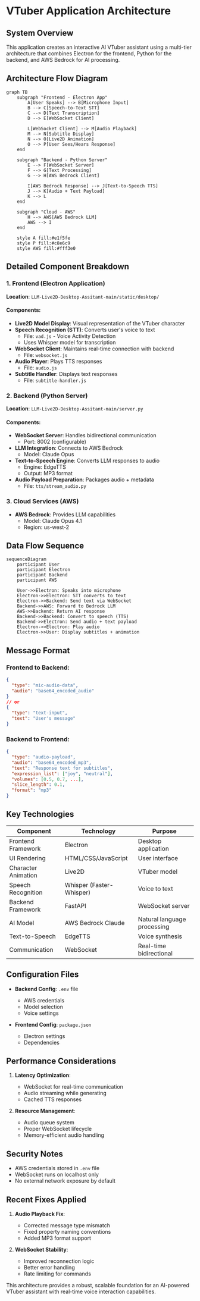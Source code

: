# VTuber Application Architecture

## System Overview
This application creates an interactive AI VTuber assistant using a multi-tier architecture that combines Electron for the frontend, Python for the backend, and AWS Bedrock for AI processing.

## Architecture Flow Diagram

```mermaid
graph TB
    subgraph "Frontend - Electron App"
        A[User Speaks] --> B[Microphone Input]
        B --> C[Speech-to-Text STT]
        C --> D[Text Transcription]
        D --> E[WebSocket Client]
        
        L[WebSocket Client] --> M[Audio Playback]
        M --> N[Subtitle Display]
        N --> O[Live2D Animation]
        O --> P[User Sees/Hears Response]
    end
    
    subgraph "Backend - Python Server"
        E --> F[WebSocket Server]
        F --> G[Text Processing]
        G --> H[AWS Bedrock Client]
        
        I[AWS Bedrock Response] --> J[Text-to-Speech TTS]
        J --> K[Audio + Text Payload]
        K --> L
    end
    
    subgraph "Cloud - AWS"
        H --> AWS[AWS Bedrock LLM]
        AWS --> I
    end
    
    style A fill:#e1f5fe
    style P fill:#c8e6c9
    style AWS fill:#fff3e0
```

## Detailed Component Breakdown

### 1. Frontend (Electron Application)
**Location**: `LLM-Live2D-Desktop-Assitant-main/static/desktop/`

#### Components:
- **Live2D Model Display**: Visual representation of the VTuber character
- **Speech Recognition (STT)**: Converts user's voice to text
  - File: `vad.js` - Voice Activity Detection
  - Uses Whisper model for transcription
- **WebSocket Client**: Maintains real-time connection with backend
  - File: `websocket.js`
- **Audio Player**: Plays TTS responses
  - File: `audio.js`
- **Subtitle Handler**: Displays text responses
  - File: `subtitle-handler.js`

### 2. Backend (Python Server)
**Location**: `LLM-Live2D-Desktop-Assitant-main/server.py`

#### Components:
- **WebSocket Server**: Handles bidirectional communication
  - Port: 8002 (configurable)
- **LLM Integration**: Connects to AWS Bedrock
  - Model: Claude Opus
- **Text-to-Speech Engine**: Converts LLM responses to audio
  - Engine: EdgeTTS
  - Output: MP3 format
- **Audio Payload Preparation**: Packages audio + metadata
  - File: `tts/stream_audio.py`

### 3. Cloud Services (AWS)
- **AWS Bedrock**: Provides LLM capabilities
  - Model: Claude Opus 4.1
  - Region: us-west-2

## Data Flow Sequence

```mermaid
sequenceDiagram
    participant User
    participant Electron
    participant Backend
    participant AWS
    
    User->>Electron: Speaks into microphone
    Electron->>Electron: STT converts to text
    Electron->>Backend: Send text via WebSocket
    Backend->>AWS: Forward to Bedrock LLM
    AWS->>Backend: Return AI response
    Backend->>Backend: Convert to speech (TTS)
    Backend->>Electron: Send audio + text payload
    Electron->>Electron: Play audio
    Electron->>User: Display subtitles + animation
```

## Message Format

### Frontend to Backend:
```json
{
  "type": "mic-audio-data",
  "audio": "base64_encoded_audio"
}
// or
{
  "type": "text-input",
  "text": "User's message"
}
```

### Backend to Frontend:
```json
{
  "type": "audio-payload",
  "audio": "base64_encoded_mp3",
  "text": "Response text for subtitles",
  "expression_list": ["joy", "neutral"],
  "volumes": [0.5, 0.7, ...],
  "slice_length": 0.1,
  "format": "mp3"
}
```

## Key Technologies

| Component | Technology | Purpose |
|-----------|------------|---------|
| Frontend Framework | Electron | Desktop application |
| UI Rendering | HTML/CSS/JavaScript | User interface |
| Character Animation | Live2D | VTuber model |
| Speech Recognition | Whisper (Faster-Whisper) | Voice to text |
| Backend Framework | FastAPI | WebSocket server |
| AI Model | AWS Bedrock Claude | Natural language processing |
| Text-to-Speech | EdgeTTS | Voice synthesis |
| Communication | WebSocket | Real-time bidirectional |

## Configuration Files

- **Backend Config**: `.env` file
  - AWS credentials
  - Model selection
  - Voice settings
  
- **Frontend Config**: `package.json`
  - Electron settings
  - Dependencies

## Performance Considerations

1. **Latency Optimization**:
   - WebSocket for real-time communication
   - Audio streaming while generating
   - Cached TTS responses

2. **Resource Management**:
   - Audio queue system
   - Proper WebSocket lifecycle
   - Memory-efficient audio handling

## Security Notes

- AWS credentials stored in `.env` file
- WebSocket runs on localhost only
- No external network exposure by default

## Recent Fixes Applied

1. **Audio Playback Fix**:
   - Corrected message type mismatch
   - Fixed property naming conventions
   - Added MP3 format support

2. **WebSocket Stability**:
   - Improved reconnection logic
   - Better error handling
   - Rate limiting for commands

This architecture provides a robust, scalable foundation for an AI-powered VTuber assistant with real-time voice interaction capabilities.